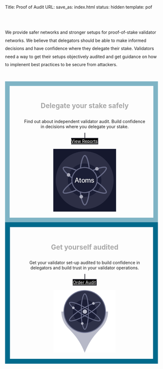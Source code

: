 Title: Proof of Audit
URL:
save_as: index.html
status: hidden
template: pof

<style>

@media (min-width: 550px) {

  html {
    background-image:none;
  }


}

</style>

<section id="home">
<div class="container">
	<br><br>
	<p style="line-height: 1.9;">We provide safer networks and stronger setups for proof-of-stake validator networks.   
We believe that delegators should be able to make informed decisions and have confidence where they delegate their stake. Validators need a way to get their setups objectively audited and get guidance on how to implenent best practices to be secure from attackers. <br><br>

<!-- Build confidence in decisions where you delegate your stake to  -->

</p>
	<div class="row">
<div class="six columns" style="border: solid 15.8px #7fb4c5; padding: 20px; padding-bottom: 0;">
	<br>
		<center><h4 style="color:#a8a8a8; font-size: 1.6em;">Delegate your stake safely</h4>
		<p class="byline">Find out about independent validator audit. Build confidence in decisions where you delegate your stake. </p>
		<a class="nominate nav-item" href="/category/reports.html" style="background-color: black; border: solid 2px #242431; color: #FFF;">
		<div class="hang"></div>View Reports</a><br><br>
		<img src="../images/atoms.png" style="width:50%;">
		<br><br>
</div></centre>

<div class="six columns" style="border: solid 16px #006A8C; padding: 20px; padding-bottom: 0;">
	<br>
	<center><h4 style="color:#a8a8a8; font-size: 1.6em;">Get yourself audited</h4>
		<p class="byline">Get your validator set-up audited to build confidence in delegators and build trust in your validator operations. </p>
		<a class="nominate nav-item" href="/pages/services.html" style="background-color: black; border: solid 2px #242431; color:#FFF;">
		<div class="hang"></div>Order Audit</a><br><br>
		<img src="../images/validator.png" style="width:50%;">
		<br><br>
	</div></center>

<div class="row">
	<div class="eight columns offset-by-two" style="text-align:center;">
	</div>
</div>
</div> <!-- columns -->
</div>
</div><br><br><br>
<div class="sep"></div>
</section>